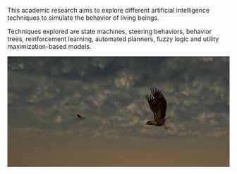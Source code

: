 This academic research aims to explore different artificial intelligence techniques to simulate the behavior of living beings.

Techniques explored are state machines, steering behaviors, behavior trees, reinforcement learning, automated planners, fuzzy logic and utility maximization-based models. 

![Feature Image](https://raw.githubusercontent.com/DiegoSobrino/Artificial-Intelligence-and-Life-Simulation/main/TFG.jfif)
